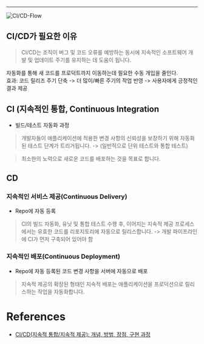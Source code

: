 - - -
![CI/CD-Flow](https://www.redhat.com/rhdc/managed-files/ci-cd-flow-desktop.png?cicd=32h281b)


## CI/CD가 필요한 이유

> CI/CD는 조직이 버그 및 코드 오류를 예방하는 동시에 지속적인 소프트웨어 개발 및 업데이트 주기를 유지하는 데 도움이 됩니다.

자동화를 통해 새 코드를 프로덕트까지 이동하는데 필요한 수동 개입을 줄인다.   
효과: 코드 릴리즈 주기 단축 -> 더 많이/빠른 주기의 작업 반영 -> 사용자에게 긍정적인 결과 제공


## CI (지속적인 통합, Continuous Integration

- 빌드/테스트 자동화 과정

> 개발자들이 애플리케이션에 적용한 변경 사항의 신뢰성을 보장하기 위해 자동화된 테스트 단계가 트리거됩니다. 
> -> (일반적으로 단위 테스트와 통합 테스트)

> 최소한의 노력으로 새로운 코드를 배포하는 것을 목표로 합니다.

## CD 
### 지속적인 서비스 제공(Continuous Delivery)

- Repo에 자동 등록

> CI의 빌드 자동화, 유닛 및 통합 테스트 수행 후, 이어지는 지속적 제공 프로세스에서는 유효한 코드를 리포지토리에 자동으로 릴리스합니다.
> -> 개발 파이프라인에 CI가 먼저 구축되어 있어야 함

### 지속적인 배포(Continuous Deployment)

- Repo에 자동 등록된 코드 변경 사항을 서버에 자동으로 배포

> 지속적 제공의 확장된 형태인 지속적 배포는 애플리케이션을 프로덕션으로 릴리스하는 작업을 자동화합니다.


# References
- [CI/CD(지속적 통합/지속적 제공): 개념, 방법, 장점, 구현 과정](https://www.redhat.com/ko/topics/devops/what-is-ci-cd)